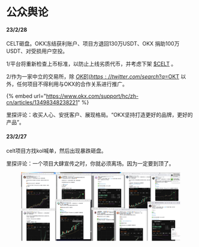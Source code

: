 # 公众舆论

#### 23/2/28

CELT砸盘。OKX冻结获利账户、项目方退回130万USDT、OKX 捐助100万USDT、对受损用户空投。

1/平台将重新检查上币标准，以防止上线劣质代币，并考虑下架 [$CELT](https://twitter.com/search?q=%24CELT\&src=cashtag\_click) 。&#x20;

2/作为一家中立的交易所，除 [$OKB](https://twitter.com/search?q=%24OKB\&src=cashtag\_click) [$OKT](https://twitter.com/search?q=%24OKT\&src=cashtag\_click) 以外，任何项目不得利用与OKX的合作关系进行推广。

{% embed url="https://www.okx.com/support/hc/zh-cn/articles/13498348238221" %}

里探评论：收买人心、安抚客户、展现格局。“OKX坚持打造更好的品牌，更好的产品”。

#### 23/2/27

celt项目方找kol喊单，然后出现暴跌砸盘。

里探评论：一个项目大肆宣传之时，你就必须离场。因为一定要到顶了。

<figure><img src="../.gitbook/assets/image.png" alt=""><figcaption></figcaption></figure>
